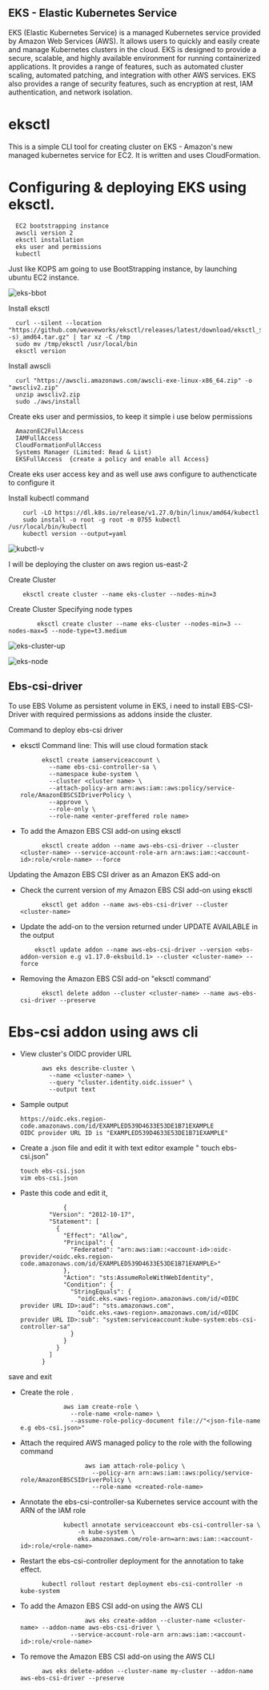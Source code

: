 ## EKS - Elastic Kubernetes Service

EKS (Elastic Kubernetes Service) is a managed Kubernetes service provided by Amazon Web Services (AWS). 
It allows users to quickly and easily create and manage Kubernetes clusters in the cloud. EKS is designed to provide a secure, scalable, and highly available environment for running containerized applications. 
It provides a range of features, such as automated cluster scaling, automated patching, and integration with other AWS services. 
EKS also provides a range of security features, such as encryption at rest, IAM authentication, and network isolation.

# eksctl

This is a simple CLI tool for creating cluster on EKS - Amazon's new managed kubernetes service for EC2. It is written and uses CloudFormation.

# Configuring & deploying EKS using eksctl.

      EC2 bootstrapping instance
      awscli version 2
      eksctl installation
      eks user and permissions
      kubectl

Just like KOPS am going to use BootStrapping instance, by launching ubuntu EC2 instance.

![eks-bbot](https://user-images.githubusercontent.com/101070055/232343031-114005d2-179b-4c16-b22c-a976bc5d3f17.png)

Install eksctl

      curl --silent --location "https://github.com/weaveworks/eksctl/releases/latest/download/eksctl_$(uname -s)_amd64.tar.gz" | tar xz -C /tmp
      sudo mv /tmp/eksctl /usr/local/bin
      eksctl version

Install awscli

      curl "https://awscli.amazonaws.com/awscli-exe-linux-x86_64.zip" -o "awscliv2.zip"
      unzip awscliv2.zip
      sudo ./aws/install
     
Create eks user and permissios, to keep it simple i use below permissions

      AmazonEC2FullAccess
      IAMFullAccess
      CloudFormationFullAccess
      Systems Manager (Limited: Read & List)
      EKSFullAccess  {create a policy and enable all Access}

Create eks user access key and as well use aws configure to authencticate to configure it

Install kubectl command

        curl -LO https://dl.k8s.io/release/v1.27.0/bin/linux/amd64/kubectl
        sudo install -o root -g root -m 0755 kubectl /usr/local/bin/kubectl
        kubectl version --output=yaml
        
![kubctl-v](https://user-images.githubusercontent.com/101070055/232347209-d2ac6177-99fd-40e3-adac-5d57809d18c5.png)
        
I will be deploying the cluster on aws region us-east-2 

Create Cluster

        eksctl create cluster --name eks-cluster --nodes-min=3
        
Create Cluster Specifying node types

            eksctl create cluster --name eks-cluster --nodes-min=3 --nodes-max=5 --node-type=t3.medium

![eks-cluster-up](https://user-images.githubusercontent.com/101070055/232351388-9ffc0372-587a-4d9a-af9d-fc9e641a5fba.png)

![eks-node](https://user-images.githubusercontent.com/101070055/232351218-b1d6aee4-f317-4e53-b895-360c8340d2da.png)

## Ebs-csi-driver

To use EBS Volume as persistent volume in EKS, i need to install EBS-CSI-Driver with required permissions as addons inside the cluster.    

Command to deploy ebs-csi driver

- eksctl Command line: This will use cloud formation stack

            eksctl create iamserviceaccount \
              --name ebs-csi-controller-sa \
              --namespace kube-system \
              --cluster <cluster name> \
              --attach-policy-arn arn:aws:iam::aws:policy/service-role/AmazonEBSCSIDriverPolicy \
              --approve \
              --role-only \
              --role-name <enter-preffered role name>

- To add the Amazon EBS CSI add-on using eksctl

            eksctl create addon --name aws-ebs-csi-driver --cluster <cluster-name> --service-account-role-arn arn:aws:iam::<account-id>:role/<role-name> --force
            
Updating the Amazon EBS CSI driver as an Amazon EKS add-on

- Check the current version of my Amazon EBS CSI add-on using eksctl

            eksctl get addon --name aws-ebs-csi-driver --cluster <cluster-name>

- Update the add-on to the version returned under UPDATE AVAILABLE in the output 

          eksctl update addon --name aws-ebs-csi-driver --version <ebs-addon-version e.g v1.17.0-eksbuild.1> --cluster <cluster-name> --force
      
- Removing the Amazon EBS CSI add-on "eksctl command'

            eksctl delete addon --cluster <cluster-name> --name aws-ebs-csi-driver --preserve
      
# Ebs-csi addon using aws cli

- View cluster's OIDC provider URL

            aws eks describe-cluster \
              --name <cluster-name> \
              --query "cluster.identity.oidc.issuer" \
              --output text

- Sample output
      
      https://oidc.eks.region-code.amazonaws.com/id/EXAMPLED539D4633E53DE1B71EXAMPLE
      OIDC provider URL ID is "EXAMPLED539D4633E53DE1B71EXAMPLE"

- Create a .json file and edit it with text editor example " touch ebs-csi.json"
      
      touch ebs-csi.json
      vim ebs-csi.json
      
- Paste this code and edit it,
      
                  {
              "Version": "2012-10-17",
              "Statement": [
                {
                  "Effect": "Allow",
                  "Principal": {
                    "Federated": "arn:aws:iam::<account-id>:oidc-provider/<oidc.eks.region-code.amazonaws.com/id/EXAMPLED539D4633E53DE1B71EXAMPLE>"
                  },
                  "Action": "sts:AssumeRoleWithWebIdentity",
                  "Condition": {
                    "StringEquals": {
                      "oidc.eks.<aws-region>.amazonaws.com/id/<OIDC provider URL ID>:aud": "sts.amazonaws.com",
                      "oidc.eks.<aws-region>.amazonaws.com/id/<OIDC provider URL ID>:sub": "system:serviceaccount:kube-system:ebs-csi-controller-sa"
                    }
                  }
                }
              ]
            }
   
save and exit
      
- Create the role .

                  aws iam create-role \
                    --role-name <role-name> \
                    --assume-role-policy-document file://"<json-file-name e.g ebs-csi.json>"

- Attach the required AWS managed policy to the role with the following command   
      
                        aws iam attach-role-policy \
                          --policy-arn arn:aws:iam::aws:policy/service-role/AmazonEBSCSIDriverPolicy \
                          --role-name <created-role-name>
 
- Annotate the ebs-csi-controller-sa Kubernetes service account with the ARN of the IAM role

                  kubectl annotate serviceaccount ebs-csi-controller-sa \
                      -n kube-system \
                      eks.amazonaws.com/role-arn=arn:aws:iam::<account-id>:role/<role-name>
      
- Restart the ebs-csi-controller deployment for the annotation to take effect.
      
            kubectl rollout restart deployment ebs-csi-controller -n kube-system
      
- To add the Amazon EBS CSI add-on using the AWS CLI   
      
                        aws eks create-addon --cluster-name <cluster-name> --addon-name aws-ebs-csi-driver \
                    --service-account-role-arn arn:aws:iam::<account-id>:role/<role-name>

- To remove the Amazon EBS CSI add-on using the AWS CLI      

            aws eks delete-addon --cluster-name my-cluster --addon-name aws-ebs-csi-driver --preserve
